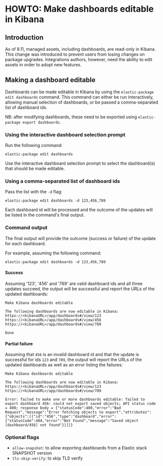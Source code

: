 # HOWTO: Make dashboards editable in Kibana

## Introduction

As of 8.11, managed assets, including dashboards, are read-only in Kibana. This change was introduced to prevent users from losing changes on package upgrades. Integrations authors, however, need the ability to edit assets in order to adopt new features.

## Making a dashboard editable

Dashboards can be made editable in Kibana by using the `elastic-package edit dashboards` command. This command can either be run interactively, allowing manual selection of dashboards, or be passed a comma-separated list of dashboard ids.

NB: after modifying dashboards, these need to be exported using `elastic-package export dashboards`.

### Using the interactive dashboard selection prompt

Run the following command:
```
elastic-package edit dashboards
```

Use the interactive dashboard selection prompt to select the dashboard(s) that should be made editable.

### Using a comma-separated list of dashboard ids

Pass the list with the `-d` flag:
```
elastic-package edit dashboards -d 123,456,789
```

Each dashboard id will be processed and the outcome of the updates will be listed in the command's final output.

### Command output

The final output will provide the outcome (success or failure) of the update for each dashboard.

For example, assuming the following command:
```
elastic-package edit dashboards -d 123,456,789
```

#### Success

Assuming '123', '456' and '789' are valid dashboard ids and all three updates succeed, the output will be successful and report the URLs of the updated dashboards:
```
Make Kibana dashboards editable

The following dashboards are now editable in Kibana:
https://<kibanaURL>/app/dashboards#/view/123
https://<kibanaURL>/app/dashboards#/view/456
https://<kibanaURL>/app/dashboards#/view/789

Done
```

#### Partial failure

Assuming that `456` is an invalid dashboard id and that the update is successful for ids `123` and `789`, the output will report the URLs of the updated dashboards as well as an error listing the failures:
```
Make Kibana dashboards editable

The following dashboards are now editable in Kibana:
https://<kibanaURL>/app/dashboards#/view/123
https://<kibanaURL>/app/dashboards#/view/789

Error: failed to make one or more dashboards editable: failed to export dashboard 456: could not export saved objects; API status code = 400; response body = {"statusCode":400,"error":"Bad Request","message":"Error fetching objects to export","attributes":{"objects":[{"id":"456","type":"dashboard","error":{"statusCode":404,"error":"Not Found","message":"Saved object [dashboard/456] not found"}}]}}
```

### Optional flags

* `allow-snapshot`: to allow exporting dashboards from a Elastic stack SNAPSHOT version
* `tls-skip-verify`: to skip TLS verify
